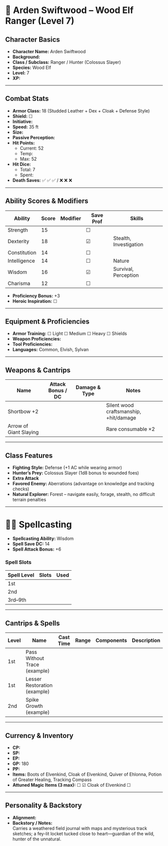 # 🏹 Arden Swiftwood – Wood Elf Ranger (Level 7)

## Character Basics
- **Character Name:** Arden Swiftwood
- **Background:** 
- **Class / Subclass:** Ranger / Hunter (Colossus Slayer)
- **Species:** Wood Elf
- **Level:** 7
- **XP:** 

---

## Combat Stats
- **Armor Class:** 18 (Studded Leather + Dex + Cloak + Defense Style)
- **Shield:** ☐  
- **Initiative:** 
- **Speed:** 35 ft
- **Size:** 
- **Passive Perception:** 
- **Hit Points:**  
  - Current: 52  
  - Temp:   
  - Max: 52  
- **Hit Dice:**  
  - Total: 7  
  - Spent:   
- **Death Saves:** ✅ ✅ ✅ / ❌ ❌ ❌

---

## Ability Scores & Modifiers

| Ability      | Score | Modifier | Save Prof | Skills                                     |
|--------------|-------|----------|-----------|---------------------------------------------|
| Strength     | 15    |          | ☐         |                                             |
| Dexterity    | 18    |          | ☑         | Stealth, Investigation                     |
| Constitution | 14    |          | ☐         |                                             |
| Intelligence | 14    |          | ☐         | Nature                                     |
| Wisdom       | 16    |          | ☑         | Survival, Perception                       |
| Charisma     | 12    |          | ☐         |                                             |

- **Proficiency Bonus:** +3  
- **Heroic Inspiration:** ☐  

---

## Equipment & Proficiencies
- **Armor Training:** ☐ Light ☐ Medium ☐ Heavy ☐ Shields  
- **Weapon Proficiencies:**  
- **Tool Proficiencies:**  
- **Languages:** Common, Elvish, Sylvan

---

## Weapons & Cantrips

| Name             | Attack Bonus / DC | Damage & Type  | Notes                                      |
|------------------|-------------------|----------------|--------------------------------------------|
| Shortbow +2      |                   |                | Silent wood craftsmanship, +hit/damage     |
| Arrow of Giant Slaying |            |                | Rare consumable ×2                         |

---

## Class Features

- **Fighting Style:** Defense (+1 AC while wearing armor)  
- **Hunter’s Prey:** Colossus Slayer (1d8 bonus to wounded foes)  
- **Extra Attack**  
- **Favored Enemy:** Aberrations (advantage on knowledge and tracking checks)  
- **Natural Explorer:** Forest – navigate easily, forage, stealth, no difficult terrain penalties  

---

# 🧙‍♀️ Spellcasting

- **Spellcasting Ability:** Wisdom  
- **Spell Save DC:** 14  
- **Spell Attack Bonus:** +6  

### Spell Slots

| Spell Level | Slots | Used |
|-------------|--------|------|
| 1st         |        |      |
| 2nd         |        |      |
| 3rd–9th     |        |      |

---

## Cantrips & Spells

| Level | Name             | Cast Time | Range | Components | Description |
|-------|------------------|-----------|--------|------------|-------------|
| 1st   | Pass Without Trace (example) |         |        |            |             |
| 1st   | Lesser Restoration (example) |        |        |            |             |
| 2nd   | Spike Growth (example)       |        |        |            |             |

---

## Currency & Inventory
- **CP:**  
- **SP:**  
- **EP:**  
- **GP:** 180  
- **PP:**  
- **Items:** Boots of Elvenkind, Cloak of Elvenkind, Quiver of Ehlonna, Potion of Greater Healing, Tracking Compass  
- **Attuned Magic Items (3 max):** ☐ ☑ Cloak of Elvenkind ☐  

---

## Personality & Backstory
- **Alignment:**  
- **Backstory / Notes:**  
  Carries a weathered field journal with maps and mysterious track sketches; a fey-lit locket tucked close to heart—guardian of the wild, hunter of the unnatural.
